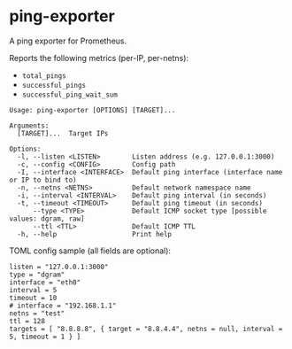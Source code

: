# ping-exporter

A ping exporter for Prometheus.

Reports the following metrics (per-IP, per-netns):

- `total_pings`
- `successful_pings`
- `successful_ping_wait_sum`

```
Usage: ping-exporter [OPTIONS] [TARGET]...

Arguments:
  [TARGET]...  Target IPs

Options:
  -l, --listen <LISTEN>        Listen address (e.g. 127.0.0.1:3000)
  -c, --config <CONFIG>        Config path
  -I, --interface <INTERFACE>  Default ping interface (interface name or IP to bind to)
  -n, --netns <NETNS>          Default network namespace name
  -i, --interval <INTERVAL>    Default ping interval (in seconds)
  -t, --timeout <TIMEOUT>      Default ping timeout (in seconds)
      --type <TYPE>            Default ICMP socket type [possible values: dgram, raw]
      --ttl <TTL>              Default ICMP TTL
  -h, --help                   Print help
```

TOML config sample (all fields are optional):

```
listen = "127.0.0.1:3000"
type = "dgram"
interface = "eth0"
interval = 5
timeout = 10
# interface = "192.168.1.1"
netns = "test"
ttl = 128
targets = [ "8.8.8.8", { target = "8.8.4.4", netns = null, interval = 5, timeout = 1 } ]
```
